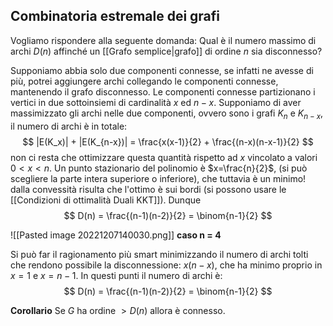## Combinatoria estremale dei grafi

Vogliamo rispondere alla seguente domanda:
Qual è il numero massimo di archi $D(n)$ affinché un [[Grafo semplice|grafo]] di ordine $n$ sia disconnesso?

Supponiamo abbia solo due componenti connesse, se infatti ne avesse di più, potrei aggiungere archi  collegando le componenti connesse, mantenendo il grafo disconnesso. Le componenti connesse partizionano i vertici in due sottoinsiemi di cardinalità $x$ ed $n-x$. Supponiamo di aver massimizzato gli archi nelle due componenti, ovvero sono i grafi $K_n$ e $K_{n-x}$, il numero di archi è in totale:
$$
|E(K_x)| + |E(K_{n-x})| = \frac{x(x-1)}{2} + \frac{(n-x)(n-x-1)}{2}
$$
non ci resta che ottimizzare questa quantità rispetto ad $x$ vincolato a valori $0<x<n$.
Un punto stazionario del polinomio è $x=\frac{n}{2}$, (si può scegliere la parte intera superiore o inferiore), che tuttavia è un minimo! dalla convessità risulta che l'ottimo è sui bordi (si possono usare le [[Condizioni di ottimalità Duali KKT]]). Dunque
$$
D(n) = \frac{(n-1)(n-2)}{2} = \binom{n-1}{2}
$$

![[Pasted image 20221207140030.png]]
**caso n = 4**

Si può far il ragionamento più smart minimizzando il numero di archi tolti che rendono possibile la disconnessione: $x(n-x)$, che ha minimo proprio in $x=1$ e $x=n-1$. In questi punti il numero di archi è:
$$
D(n) = \frac{(n-1)(n-2)}{2} = \binom{n-1}{2}
$$

**Corollario**
Se $G$ ha ordine  $> D(n)$ allora è connesso.